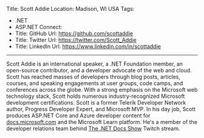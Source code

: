 Title: Scott Addie
Location: Madison, WI USA
Tags:
  - .NET
  - ASP.NET
Connect:
  - Title: GitHub
    Url: https://github.com/scottaddie
  - Title: Twitter
    Url: https://twitter.com/Scott_Addie
  - Title: LinkedIn
    Url: https://www.linkedin.com/in/scottaddie
---
Scott Addie is an international speaker, a .NET Foundation member, an open-source contributor, and a developer advocate of the web and cloud. Scott has reached masses of developers through blog posts, articles, courses, and speaking engagements at user groups, code camps, and conferences across the globe. With a strong emphasis on the Microsoft web technology stack, Scott holds numerous industry-recognized Microsoft development certifications. Scott is a former Telerik Developer Network author, Progress Developer Expert, and Microsoft MVP. In his day job, Scott produces ASP.NET Core and Azure developer content for [docs.microsoft.com](https://docs.microsoft.com) and the Microsoft Learn platform. He's a member of the developer relations team behind [The .NET Docs Show](https://dotnetdocs.dev) Twitch stream.
